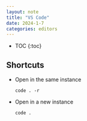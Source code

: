 ```yaml
---
layout: note
title: "VS Code"
date: 2024-1-7
categories: editors
---
```


- TOC
{:toc}

## Shortcuts

- Open in the same instance

  ```shell
  code . -r
  ```

- Open in a new instance

  ```shell
  code .
  ```
